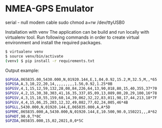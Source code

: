 # NMEA-GPS Emulator



serial - null modem cable
sudo chmod a+rw /dev/ttyUSB0

Installation with venv
The application can be build and run locally with virtualenv tool. Run following commands in order to create virtual environment and install the required packages.
```bash
$ virtualenv venv
$ source venv/bin/activate
(venv) $ pip install -r requirements.txt
```

Output example:
```bash
$GPGGA,065835.00,5430.000,N,01920.144,E,1,04,0.92,15.2,M,32.5,M,,*65
$GPGSA,A,3,10,22,20,14,,,,,,,,,1.56,0.92,1.25*0B
$GPGSV,4,1,15,12,59,132,28,08,84,226,64,13,90,018,80,15,40,355,37*70
$GPGSV,4,2,15,30,38,303,41,16,35,337,85,09,13,089,00,20,29,100,16*78
$GPGSV,4,3,15,10,55,159,60,14,39,062,32,22,83,011,98,17,44,213,18*7F
$GPGSV,4,4,15,06,25,203,12,32,49,082,77,02,24,005,46*4B
$GPGLL,5430.000,N,01920.144,E,065835.000,A,A*5D
$GPRMC,065835.000,A,5430.000,N,01920.144,E,10.500,90.0,150221,,,A*62
$GPHDT,90.0,T*0C
$GPZDA,065835.000,15,02,2021,0,0*5C
```
